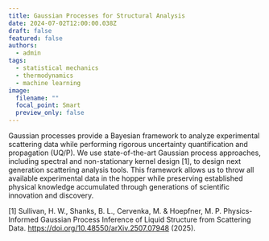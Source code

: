 ```yaml
---
title: Gaussian Processes for Structural Analysis
date: 2024-07-02T12:00:00.038Z
draft: false
featured: false
authors:
  - admin
tags:
  - statistical mechanics
  - thermodynamics
  - machine learning
image:
  filename: ""
  focal_point: Smart
  preview_only: false
---
```


Gaussian processes provide a Bayesian framework to analyze experimental scattering data while performing rigorous uncertainty quantification and propagation (UQ/P). We use state-of-the-art Gaussian process approaches, including spectral and non-stationary kernel design [1], to design next generation scattering analysis tools. This framework allows us to throw all available experimental data in the hopper while preserving established physical knowledge accumulated through generations of scientific innovation and discovery. 

[1] Sullivan, H. W., Shanks, B. L., Cervenka, M. & Hoepfner, M. P. Physics-Informed Gaussian Process Inference of Liquid Structure from Scattering Data. https://doi.org/10.48550/arXiv.2507.07948 (2025).

